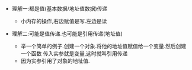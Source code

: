 + 理解一:都是值(基本数据/地址值数据)传递
    - 小内存的操作,右边赋值是写.左边是读

+ 理解二:可能是值传递.也可能是引用传递(地址值)
    - 举一个简单的例子.创建一个对象.将他的地址值赋值给一个变量.然后创建一个函数 传入实参就是变量,这时就叫引用传递
    - 因为实参引用了对象的地址值.